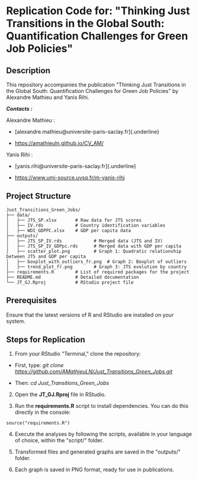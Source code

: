 # Replication Code for: "Thinking Just Transitions in the Global South: Quantification Challenges for Green Job Policies"

## Description

This repository accompanies the publication "Thinking Just Transitions in the Global South: Quantification Challenges for Green Job Policies" by Alexandre Mathieu and Yanis Rihi.

***Contacts :***

Alexandre Mathieu :

-   [alexandre.mathieu\@universite-paris-saclay.fr]{.underline}

-   <https://amathieuln.github.io/CV_AM/>

Yanis Rihi :

-   [yanis.rihi\@universite-paris-saclay.fr]{.underline}

-   <https://www.umi-source.uvsq.fr/m-yanis-rihi>

## Project Structure

```{r}
Just_Transitions_Green_Jobs/
├── data/
│   ├── JTS_SP.xlsx       # Raw data for JTS scores
│   ├── IV.rds            # Country identification variables
│   ├── WDI_GDPPC.xlsx    # GDP per capita data
├── outputs/
│   ├── JTS_SP_IV.rds            # Merged data (JTS and IV)
│   ├── JTS_SP_IV_GDPpc.rds      # Merged data with GDP per capita
│   ├── scatter_plot.png         # Graph 1: Quadratic relationship between JTS and GDP per capita
│   ├── boxplot_with_outliers_fr.png  # Graph 2: Boxplot of outliers
│   ├── trend_plot_fr.png        # Graph 3: JTS evolution by country
├── requirements.R        # List of required packages for the project
├── README.md             # Detailed documentation
└── JT_GJ.Rproj           # RStudio project file
```

## Prerequisites

Ensure that the latest versions of R and RStudio are installed on your system.

## Steps for Replication

1.  From your RStudio "Terminal," clone the repository:

-   First, type: *git clone https://github.com/AMathieuLN/Just_Transitions_Green_Jobs.git*

-   Then: *cd Just_Transitions_Green_Jobs*

2.  Open the **JT_GJ.Rproj** file in RStudio.

3.  Run the **requirements.R** script to install dependencies. You can do this directly in the console:

```{r}
source("requirements.R")
```

4.  Execute the analyses by following the scripts, available in your language of choice, within the "script/" folder.

5.  Transformed files and generated graphs are saved in the "outputs/" folder.

6.  Each graph is saved in PNG format, ready for use in publications.
